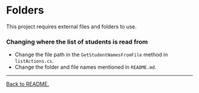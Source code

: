 # Folders

This project requires external files and folders to use.

### Changing where the list of students is read from
-   Change the file path in the `GetStudentNamesFromFile` method in `listActions.cs`.
-   Change the folder and file names mentioned in `README.md`.

---

[Back to README.](../README.md)
